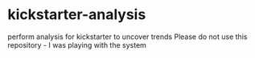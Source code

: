 # kickstarter-analysis
perform analysis for kickstarter to uncover trends
Please do not use this repository - I was playing with the system
